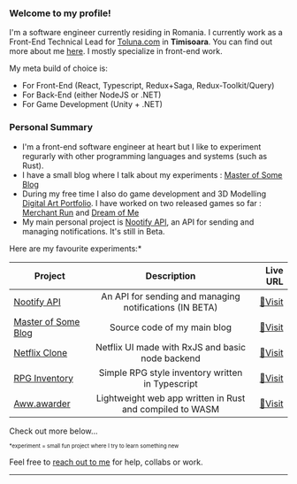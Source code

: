 ### Welcome to my profile! 

I'm a software engineer currently residing in Romania. I currently work as a Front-End Technical Lead for [Toluna.com](https://tolunacorporate.com/) in **Timisoara**. You can find out more about me [here](https://robertnc.com). I mostly specialize in front-end work.

My meta build of choice is:
 - For Front-End (React, Typescript, Redux+Saga, Redux-Toolkit/Query)
 - For Back-End (either NodeJS or .NET)
 - For Game Development (Unity + .NET)
 

### Personal Summary
 - I'm a front-end software engineer at heart but I like to experiment regurarly with other programming languages and systems (such as Rust).
 - I have a small blog where I talk about my experiments : [Master of Some Blog](https://blog.robertnc.com/) 
 - During my free time I also do game development and 3D Modelling [Digital Art Portfolio](https://www.artstation.com/thunderent). I have worked on two released games so far : [Merchant Run](https://play.google.com/store/apps/details?id=com.twotwou.MerchantRun) and [Dream of Me](https://thunderent.itch.io/dream-of-me)
 - My main personal project is [Nootify API](https://nootify.onrender.com/), an API for sending and managing notifications. It's still in Beta.

Here are my favourite experiments:*

| Project        | Description           | Live URL  |
| ------------- |:-------------:| -----:|
| [Nootify API](https://nootify.onrender.com/)   | An API for sending and managing notifications (IN BETA) | [🚀Visit](https://nootify.onrender.com/) |
| [Master of Some Blog](https://github.com/nrobert-dev/thunderent-blog)   | Source code of my main blog | [🚀Visit](https://blog.robertnc.com) |
| [Netflix Clone](https://github.com/nrobert-dev/rxJS-netflix-clone)   | Netflix UI made with RxJS and basic node backend | [🚀Visit](https://nrobert-dev.github.io/rxJS-netflix-clone/) |
| [RPG Inventory](https://github.com/nrobert-dev/typescript-rpg-inventory)      | Simple RPG style inventory written in Typescript      |   [🚀Visit](https://nrobert-dev.github.io/typescript-rpg-inventory/) |
| [Aww.awarder](https://github.com/nrobert-dev/aww.arder)      | Lightweight web app written in Rust and compiled to WASM      |   [🚀Visit](https://nrobert-dev.github.io/aww.arder/) |
Check out more below...

<sub><sup>*experiment = small fun project where I try to learn something new</sup></sub>


Feel free to [reach out to me](mailto:robert.nechitelea@gmail.com) for help, collabs or work.

---
 
